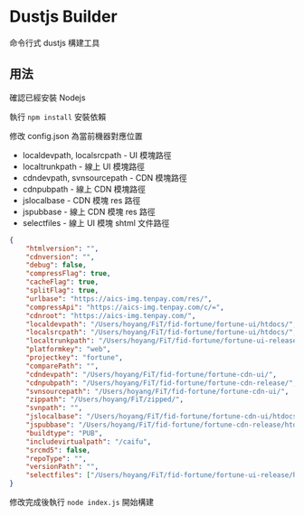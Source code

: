 # Dustjs Builder

命令行式 dustjs 構建工具

## 用法

確認已經安裝 Nodejs

執行 `npm install` 安裝依賴

修改 config.json 為當前機器對應位置
- localdevpath, localsrcpath - UI 模塊路徑
- localtrunkpath - 線上 UI 模塊路徑
- cdndevpath, svnsourcepath - CDN 模塊路徑
- cdnpubpath - 線上 CDN 模塊路徑
- jslocalbase - CDN 模塊 res 路徑
- jspubbase - 線上 CDN 模塊 res 路徑
- selectfiles - 線上 UI 模塊 shtml 文件路徑

```json
{
	"htmlversion": "",
	"cdnversion": "",
	"debug": false,
	"compressFlag": true,
	"cacheFlag": true,
	"splitFlag": true,
	"urlbase": "https://aics-img.tenpay.com/res/",
	"compressApi": "https://aics-img.tenpay.com/c/=",
	"cdnroot": "https://aics-img.tenpay.com/",
	"localdevpath": "/Users/hoyang/FiT/fid-fortune/fortune-ui/htdocs/",
	"localsrcpath": "/Users/hoyang/FiT/fid-fortune/fortune-ui/htdocs/",
	"localtrunkpath": "/Users/hoyang/FiT/fid-fortune/fortune-ui-release/htdocs/",
	"platformkey": "web",
	"projectkey": "fortune",
	"comparePath": "",
	"cdndevpath": "/Users/hoyang/FiT/fid-fortune/fortune-cdn-ui/",
	"cdnpubpath": "/Users/hoyang/FiT/fid-fortune/fortune-cdn-release/",
	"svnsourcepath": "/Users/hoyang/FiT/fid-fortune/fortune-cdn-ui/",
	"zippath": "/Users/hoyang/FiT/zipped/",
	"svnpath": "",
	"jslocalbase": "/Users/hoyang/FiT/fid-fortune/fortune-cdn-ui/htdocs/res",
	"jspubbase": "/Users/hoyang/FiT/fid-fortune/fortune-cdn-release/htdocs/res",
	"buildtype": "PUB",
	"includevirtualpath": "/caifu",
	"srcmd5": false,
	"repoType": "",
	"versionPath": "",
	"selectfiles": ["/Users/hoyang/FiT/fid-fortune/fortune-ui-release/htdocs/index.shtml"]
}
```

修改完成後執行 `node index.js` 開始構建
